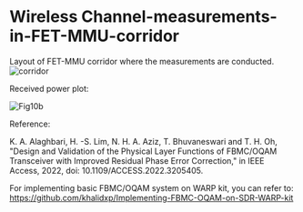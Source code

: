 # Wireless Channel-measurements-in-FET-MMU-corridor
Layout of FET-MMU corridor where the measurements are conducted.
![corridor](https://user-images.githubusercontent.com/26537727/160594024-c01080a8-ccf9-4b29-ac31-f2842b03c7ad.png)


Received power plot:

![Fig10b](https://user-images.githubusercontent.com/26537727/179658011-c0905346-b6e5-4cb5-9df5-c66546949d64.jpg)




Reference:

K. A. Alaghbari, H. -S. Lim, N. H. A. Aziz, T. Bhuvaneswari and T. H. Oh, "Design and Validation of the Physical Layer Functions of FBMC/OQAM Transceiver with Improved Residual Phase Error Correction," in IEEE Access, 2022, doi: 10.1109/ACCESS.2022.3205405.

For implementing basic FBMC/OQAM system on WARP kit, you can refer to:
https://github.com/khalidxp/Implementing-FBMC-OQAM-on-SDR-WARP-kit
